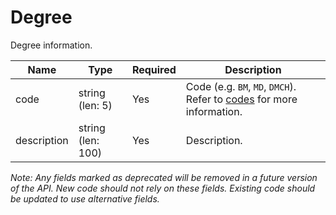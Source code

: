 # Degree

Degree information.

| Name | Type | Required | Description |
| - | - | - | - |
| code | string (len: 5) | Yes | Code (e.g. `BM`, `MD`, `DMCH`). Refer to [codes](https://github.com/fsmb/api-docs/tree/master/docs/codes) for more information. |
| description | string (len: 100) | Yes | Description. |

*Note: Any fields marked as deprecated will be removed in a future version of the API. New code should not rely on these fields. Existing code should be updated to use alternative fields.*
